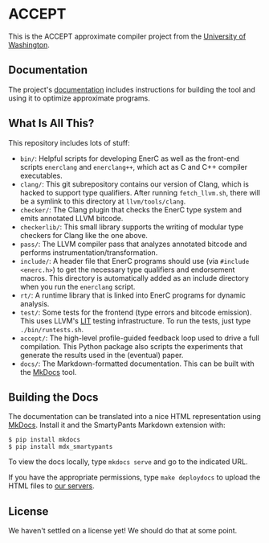 ACCEPT
======

This is the ACCEPT approximate compiler project from the [University of
Washington][uw].

[uw]: http://www.cs.washington.edu


Documentation
-------------

The project's [documentation][docs] includes instructions for building the tool and using it to optimize approximate programs.

[docs]: https://sampa.cs.washington.edu/accept/


What Is All This?
-----------------

This repository includes lots of stuff:

* `bin/`: Helpful scripts for developing EnerC as well as the front-end
  scripts `enerclang` and `enerclang++`, which act as C and C++ compiler
  executables.
* `clang/`: This git subrepository contains our version of Clang, which is
  hacked to support type qualifiers. After running `fetch_llvm.sh`, there will
  be a symlink to this directory at `llvm/tools/clang`.
* `checker/`: The Clang plugin that checks the EnerC type system and
  emits annotated LLVM bitcode.
* `checkerlib/`: This small library supports the writing of modular type
  checkers for Clang like the one above.
* `pass/`: The LLVM compiler pass that analyzes annotated bitcode and
  performs instrumentation/transformation.
* `include/`: A header file that EnerC programs should use (via
  `#include <enerc.h>`) to get the necessary type qualifiers and
  endorsement macros. This directory is automatically added as an
  include directory when you run the `enerclang` script.
* `rt/`: A runtime library that is linked into EnerC programs for
  dynamic analysis.
* `test/`: Some tests for the frontend (type errors and bitcode
  emission). This uses LLVM's [LIT][] testing infrastructure. To run the
  tests, just type `./bin/runtests.sh`.
* `accept/`: The high-level profile-guided feedback loop used to drive a full
  compilation. This Python package also scripts the experiments that generate
  the results used in the (eventual) paper.
* `docs/`: The Markdown-formatted documentation. This can be built with the
  [MkDocs][] tool.

[MkDocs]: http://www.mkdocs.org/
[LIT]: http://llvm.org/docs/CommandGuide/lit.html


Building the Docs
-----------------

The documentation can be translated into a nice HTML representation using [MkDocs][]. Install it and the SmartyPants Markdown extension with:

    $ pip install mkdocs
    $ pip install mdx_smartypants

To view the docs locally, type `mkdocs serve` and go to the indicated URL.

If you have the appropriate permissions, type `make deploydocs` to upload the HTML files to [our servers][docs].


License
-------

We haven't settled on a license yet! We should do that at some point.
